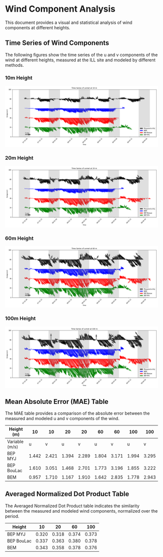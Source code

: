 # Wind Component Analysis

This document provides a visual and statistical analysis of wind components at different heights.

## Time Series of Wind Components

The following figures show the time series of the u and v components of the wind at different heights, measured at the ILL site and modeled by different methods.

### 10m Height
![Time Series of uvmet at 10m](pics/ILL_comp_10m.png)

### 20m Height
![Time Series of uvmet at 20m](pics/ILL_comp_20m.png)

### 60m Height
![Time Series of uvmet at 60m](pics/ILL_comp_60m.png)

### 100m Height
![Time Series of uvmet at 100m](pics/ILL_comp_100m.png)

## Mean Absolute Error (MAE) Table

The MAE table provides a comparison of the absolute error between the measured and modeled u and v components of the wind.


| Height (m)     | 10     | 10     | 20     | 20     | 60     | 60     | 100    | 100    |
|----------------|--------|--------|--------|--------|--------|--------|--------|--------|
| Variable (m/s) | u      | v      | u      | v      | u      | v      | u      | v      |
| BEP MYJ        | 1.442  | 2.421  | 1.394  | 2.289  | 1.804  | 3.171  | 1.994  | 3.295  |
| BEP BouLac     | 1.610  | 3.051  | 1.468  | 2.701  | 1.773  | 3.196  | 1.855  | 3.222  |
| BEM            | 0.957  | 1.710  | 1.167  | 1.910  | 1.642  | 2.835  | 1.778  | 2.943  |


## Averaged Normalized Dot Product Table

The Averaged Normalized Dot Product table indicates the similarity between the measured and modeled wind components, normalized over the period.

| Height | 10    | 20    | 60    | 100   |
|--------|-------|-------|-------|-------|
| BEP MYJ| 0.320 | 0.318 | 0.374 | 0.373 |
| BEP BouLac | 0.337 | 0.363 | 0.380 | 0.378 |
| BEM    | 0.343 | 0.358 | 0.378 | 0.376 |
